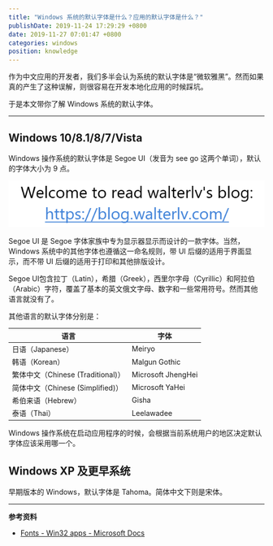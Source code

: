 ```yaml
---
title: "Windows 系统的默认字体是什么？应用的默认字体是什么？"
publishDate: 2019-11-24 17:29:29 +0800
date: 2019-11-27 07:01:47 +0800
categories: windows
position: knowledge
---
```


作为中文应用的开发者，我们多半会认为系统的默认字体是“微软雅黑”。然而如果真的产生了这种误解，则很容易在开发本地化应用的时候踩坑。

于是本文带你了解 Windows 系统的默认字体。

---

<div id="toc"></div>

## Windows 10/8.1/8/7/Vista

Windows 操作系统的默认字体是 Segoe UI（发音为 see go 这两个单词），默认的字体大小为 9 点。

![Segoe UI](/static/posts/2019-11-18-21-29-13.png)

Segoe UI 是 Segoe 字体家族中专为显示器显示而设计的一款字体。当然，Windows 系统中的其他字体也遵循这一命名规则，带 UI 后缀的适用于界面显示，而不带 UI 后缀的适用于打印和其他排版设计。

Segoe UI包含拉丁（Latin），希腊（Greek），西里尔字母（Cyrillic）和阿拉伯（Arabic）字符，覆盖了基本的英文俄文字母、数字和一些常用符号。然而其他语言就没有了。

其他语言的默认字体分别是：

| 语言                              | 字体               |
| --------------------------------- | ------------------ |
| 日语（Japanese）                  | Meiryo             |
| 韩语（Korean）                    | Malgun Gothic      |
| 繁体中文（Chinese (Traditional)） | Microsoft JhengHei |
| 简体中文（Chinese (Simplified)）  | Microsoft YaHei    |
| 希伯来语（Hebrew）                | Gisha              |
| 泰语（Thai）                      | Leelawadee         |

Windows 操作系统在启动应用程序的时候，会根据当前系统用户的地区决定默认字体应该采用哪一个。

## Windows XP 及更早系统

早期版本的 Windows，默认字体是 Tahoma。简体中文下则是宋体。

---

**参考资料**

- [Fonts - Win32 apps - Microsoft Docs](https://docs.microsoft.com/en-us/windows/win32/uxguide/vis-fonts)
